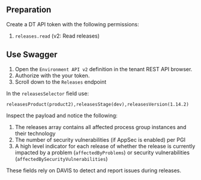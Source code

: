 ## Preparation

Create a DT API token with the following permissions:

1. `releases.read` (v2: Read releases)

## Use Swagger

1) Open the `Environment API v2` definition in the tenant REST API browser.
2) Authorize with the your token.
3) Scroll down to the `Releases` endpoint

In the `releasesSelector` field use:

```
releasesProduct(product2),releasesStage(dev),releasesVersion(1.14.2)
```

Inspect the payload and notice the following:

1) The releases array contains all affected process group instances and their technology
2) The number of security vulnerabilities (if AppSec is enabled) per PGI
3) A high level indicator for each release of whether the release is currently impacted by a problem (`affectedByProblems`) or security vulnerabilities (`affectedBySecurityVulnerabilities`)

These fields rely on DAVIS to detect and report issues during releases.
